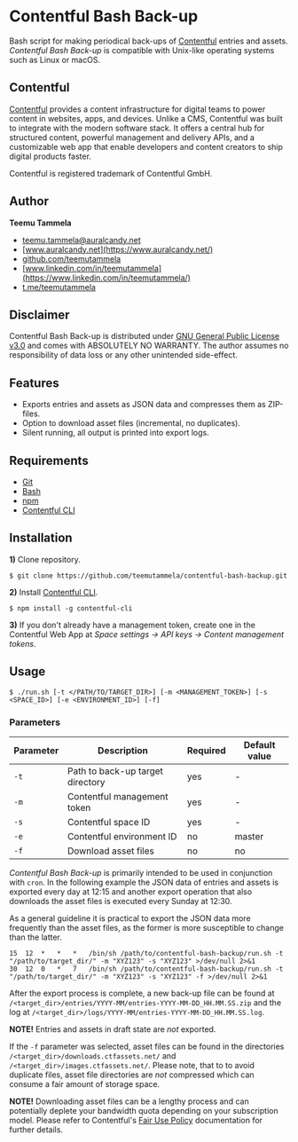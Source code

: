 # Contentful Bash Back-up

Bash script for making periodical back-ups of [Contentful](https://www.contentful.com/) entries and assets. _Contentful Bash Back-up_ is compatible with Unix-like operating systems such as Linux or macOS.

## Contentful

[Contentful](https://www.contentful.com/) provides a content infrastructure for digital teams to power content in websites, apps, and devices. Unlike a CMS, Contentful was built to integrate with the modern software stack. It offers a central hub for structured content, powerful management and delivery APIs, and a customizable web app that enable developers and content creators to ship digital products faster.

Contentful is registered trademark of Contentful GmbH.

## Author

**Teemu Tammela**

* [teemu.tammela@auralcandy.net](mailto:teemu.tammela@auralcandy.net)
* [www.auralcandy.net](https://www.auralcandy.net/)
* [github.com/teemutammela](https://github.com/teemutammela)
* [www.linkedin.com/in/teemutammela](https://www.linkedin.com/in/teemutammela/)
* [t.me/teemutammela](http://t.me/teemutammela)

## Disclaimer

Contentful Bash Back-up is distributed under [GNU General Public License v3.0](https://www.gnu.org/licenses/gpl-3.0.html) and comes with ABSOLUTELY NO WARRANTY. The author assumes no responsibility of data loss or any other unintended side-effect.

## Features

* Exports entries and assets as JSON data and compresses them as ZIP-files.
* Option to download asset files (incremental, no duplicates).
* Silent running, all output is printed into export logs.

## Requirements

* [Git](http://git-scm.com/)
* [Bash](https://git.savannah.gnu.org/cgit/bash.git)
* [npm](http://www.npmjs.com/)
* [Contentful CLI](https://github.com/contentful/contentful-cli)

## Installation

__1)__ Clone repository.

`$ git clone https://github.com/teemutammela/contentful-bash-backup.git`

__2)__ Install [Contentful CLI](https://github.com/contentful/contentful-cli).

`$ npm install -g contentful-cli`

__3)__ If you don't already have a management token, create one in the Contentful Web App at _Space settings → API keys → Content management tokens_.

## Usage

`$ ./run.sh [-t </PATH/TO/TARGET_DIR>] [-m <MANAGEMENT_TOKEN>] [-s <SPACE_ID>] [-e <ENVIRONMENT_ID>] [-f]`

### Parameters

|Parameter |Description                       |Required |Default value  |
|----------|----------------------------------|---------|---------------|
|`-t`      |Path to back-up target directory  |yes      |-              |
|`-m`      |Contentful management token       |yes      |-              |
|`-s`      |Contentful space ID               |yes      |-              |
|`-e`      |Contentful environment ID         |no       |master         |
|`-f`      |Download asset files              |no       |no             |

_Contentful Bash Back-up_ is primarily intended to be used in conjunction with `cron`. In the following example the JSON data of entries and assets is exported every day at 12:15 and another export operation that also downloads the asset files is executed every Sunday at 12:30.

As a general guideline it is practical to export the JSON data more frequently than the asset files, as the former is more susceptible to change than the latter.

```
15	12	*	*	*	/bin/sh /path/to/contentful-bash-backup/run.sh -t "/path/to/target_dir/" -m "XYZ123" -s "XYZ123" >/dev/null 2>&1
30	12	0	*	7	/bin/sh /path/to/contentful-bash-backup/run.sh -t "/path/to/target_dir/" -m "XYZ123" -s "XYZ123" -f >/dev/null 2>&1
```

After the export process is complete, a new back-up file can be found at `/<target_dir>/entries/YYYY-MM/entries-YYYY-MM-DD_HH.MM.SS.zip` and the log at `/<target_dir>/logs/YYYY-MM/entries-YYYY-MM-DD_HH.MM.SS.log`.

__NOTE!__ Entries and assets in draft state are _not_ exported.

If the `-f` parameter was selected, asset files can be found in the directories `/<target_dir>/downloads.ctfassets.net/` and `/<target_dir>/images.ctfassets.net/`. Please note, that to to avoid duplicate files, asset file directories are _not_ compressed which can consume a fair amount of storage space.

__NOTE!__ Downloading asset files can be a lengthy process and can potentially deplete your bandwidth quota depending on your subscription model. Please refer to Contentful's [Fair Use Policy](https://www.contentful.com/r/knowledgebase/fair-use/) documentation for further details.